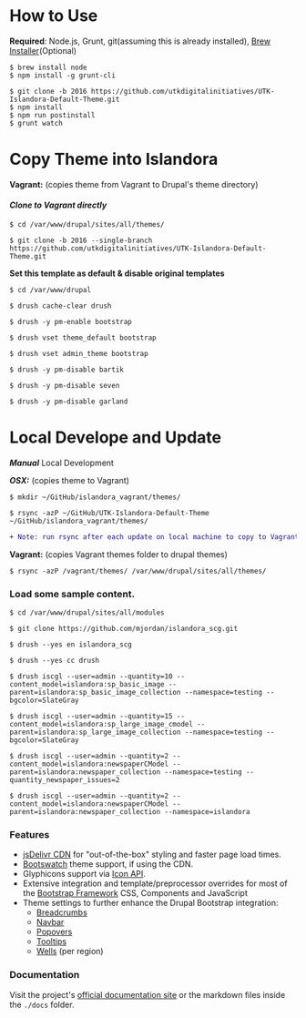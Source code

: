 <!-- @file Project Page -->

# How to Use
__Required__: Node.js, Grunt, git(assuming this is already installed),
[Brew Installer]('http://brew.sh')(Optional)
```shell
$ brew install node
$ npm install -g grunt-cli
```

```shell
$ git clone -b 2016 https://github.com/utkdigitalinitiatives/UTK-Islandora-Default-Theme.git
$ npm install
$ npm run postinstall
$ grunt watch
```

# Copy Theme into Islandora
__Vagrant:__ (copies theme from Vagrant to Drupal's theme directory)

#### ___Clone to Vagrant directly___
```shell
$ cd /var/www/drupal/sites/all/themes/

$ git clone -b 2016 --single-branch https://github.com/utkdigitalinitiatives/UTK-Islandora-Default-Theme.git
```

__Set this template as default & disable original templates__
```shell
$ cd /var/www/drupal

$ drush cache-clear drush

$ drush -y pm-enable bootstrap

$ drush vset theme_default bootstrap

$ drush vset admin_theme bootstrap

$ drush -y pm-disable bartik

$ drush -y pm-disable seven

$ drush -y pm-disable garland
```

# Local Develope and Update
___Manual___ Local Development

___OSX:___ (copies theme to Vagrant)
```shell
$ mkdir ~/GitHub/islandora_vagrant/themes/

$ rsync -azP ~/GitHub/UTK-Islandora-Default-Theme ~/GitHub/islandora_vagrant/themes/
```

```diff
+ Note: run rsync after each update on local machine to copy to Vagrant
```

__Vagrant:__ (copies Vagrant themes folder to drupal themes)
```shell
$ rsync -azP /vagrant/themes/ /var/www/drupal/sites/all/themes/
```



### Load some sample content.
```shell
$ cd /var/www/drupal/sites/all/modules

$ git clone https://github.com/mjordan/islandora_scg.git

$ drush --yes en islandora_scg

$ drush --yes cc drush

$ drush iscgl --user=admin --quantity=10 --content_model=islandora:sp_basic_image --parent=islandora:sp_basic_image_collection --namespace=testing --bgcolor=SlateGray

$ drush iscgl --user=admin --quantity=15 --content_model=islandora:sp_large_image_cmodel --parent=islandora:sp_large_image_collection --namespace=testing --bgcolor=SlateGray

$ drush iscgl --user=admin --quantity=2 --content_model=islandora:newspaperCModel --parent=islandora:newspaper_collection --namespace=testing --quantity_newspaper_issues=2

$ drush iscgl --user=admin --quantity=2 --content_model=islandora:newspaperCModel --parent=islandora:newspaper_collection --namespace=islandora

```

### Features
- [jsDelivr CDN](http://www.jsdelivr.com) for "out-of-the-box" styling and
  faster page load times.
- [Bootswatch](http://bootswatch.com) theme support, if using the CDN.
- Glyphicons support via [Icon API](https://www.drupal.org/project/icon).
- Extensive integration and template/preprocessor overrides for most of the
  [Bootstrap Framework] CSS, Components and JavaScript
- Theme settings to further enhance the Drupal Bootstrap integration:
  - [Breadcrumbs](http://getbootstrap.com/components/#breadcrumbs)
  - [Navbar](http://getbootstrap.com/components/#navbar)
  - [Popovers](http://getbootstrap.com/javascript/#popovers)
  - [Tooltips](http://getbootstrap.com/javascript/#tooltips)
  - [Wells](http://getbootstrap.com/components/#wells) (per region)

### Documentation
Visit the project's [official documentation site](http://drupal-bootstrap.org)
or the markdown files inside the `./docs` folder.

[Bootstrap Framework]: http://getbootstrap.com
